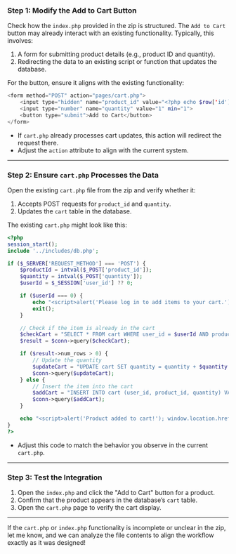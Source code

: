 

### **Step 1: Modify the Add to Cart Button**
Check how the `index.php` provided in the zip is structured. The `Add to Cart` button may already interact with an existing functionality. Typically, this involves:

1. A form for submitting product details (e.g., product ID and quantity).
2. Redirecting the data to an existing script or function that updates the database.

For the button, ensure it aligns with the existing functionality:

```php
<form method="POST" action="pages/cart.php">
    <input type="hidden" name="product_id" value="<?php echo $row['id']; ?>">
    <input type="number" name="quantity" value="1" min="1">
    <button type="submit">Add to Cart</button>
</form>
```

- If `cart.php` already processes cart updates, this action will redirect the request there.
- Adjust the `action` attribute to align with the current system.

---

### **Step 2: Ensure `cart.php` Processes the Data**
Open the existing `cart.php` file from the zip and verify whether it:
1. Accepts POST requests for `product_id` and `quantity`.
2. Updates the `cart` table in the database.

The existing `cart.php` might look like this:

```php
<?php
session_start();
include '../includes/db.php';

if ($_SERVER['REQUEST_METHOD'] === 'POST') {
    $productId = intval($_POST['product_id']);
    $quantity = intval($_POST['quantity']);
    $userId = $_SESSION['user_id'] ?? 0;

    if ($userId === 0) {
        echo "<script>alert('Please log in to add items to your cart.'); window.location.href='login.php';</script>";
        exit();
    }

    // Check if the item is already in the cart
    $checkCart = "SELECT * FROM cart WHERE user_id = $userId AND product_id = $productId";
    $result = $conn->query($checkCart);

    if ($result->num_rows > 0) {
        // Update the quantity
        $updateCart = "UPDATE cart SET quantity = quantity + $quantity WHERE user_id = $userId AND product_id = $productId";
        $conn->query($updateCart);
    } else {
        // Insert the item into the cart
        $addCart = "INSERT INTO cart (user_id, product_id, quantity) VALUES ($userId, $productId, $quantity)";
        $conn->query($addCart);
    }

    echo "<script>alert('Product added to cart!'); window.location.href='../index.php';</script>";
}
?>
```

- Adjust this code to match the behavior you observe in the current `cart.php`.

---

### **Step 3: Test the Integration**
1. Open the `index.php` and click the "Add to Cart" button for a product.
2. Confirm that the product appears in the database’s `cart` table.
3. Open the `cart.php` page to verify the cart display.

---

If the `cart.php` or `index.php` functionality is incomplete or unclear in the zip, let me know, and we can analyze the file contents to align the workflow exactly as it was designed!
